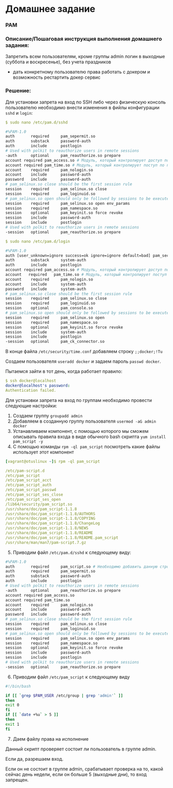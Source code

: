 # Домашнее задание

### PAM

### Описание/Пошаговая инструкция выполнения домашнего задания:

Запретить всем пользователям, кроме группы admin логин в выходные (суббота и воскресенье), без учета праздников

* дать конкретному пользователю права работать с докером и возможность рестартить докер сервис

### Решение:

Для установки запрета на вход по SSH либо через физическую консоль пользователю необходимо внести изменения в фийлы конфигурации `sshd` и `login`:
```yaml
$ sudo nano /etc/pam.d/sshd
```
```bash
#%PAM-1.0
auth       required     pam_sepermit.so
auth       substack     password-auth
auth       include      postlogin
# Used with polkit to reauthorize users in remote sessions
-auth      optional     pam_reauthorize.so prepare
account required pam_access.so # Модуль, который контролирует доступ по группам (разрешение/запрев входа). Не имеет функционала обеспечиваюций доступ по расписанию
account required pam_time.so # Модуль, который контролирует поступ по пользователям (разрешение/запрев входа)
account    required     pam_nologin.so
account    include      password-auth
password   include      password-auth
# pam_selinux.so close should be the first session rule
session    required     pam_selinux.so close
session    required     pam_loginuid.so
# pam_selinux.so open should only be followed by sessions to be executed in the user context
session    required     pam_selinux.so open env_params
session    required     pam_namespace.so
session    optional     pam_keyinit.so force revoke
session    include      password-auth
session    include      postlogin
# Used with polkit to reauthorize users in remote sessions
-session   optional     pam_reauthorize.so prepare
```
```yaml
$ sudo nano /etc/pam.d/login
```
```bash
#%PAM-1.0
auth [user_unknown=ignore success=ok ignore=ignore default=bad] pam_securetty.so
auth       substack     system-auth
auth       include      postlogin
account required pam_access.so # Модуль, который контролирует доступ по группам (разрешение/запрев входа). Не имеет функционала обеспечиваюций доступ по расписанию
account   required   pam_time.so # Модуль, который контролирует поступ по пользователям (разрешение/запрев входа)
account    required     pam_nologin.so
account    include      system-auth
password   include      system-auth
# pam_selinux.so close should be the first session rule
session    required     pam_selinux.so close
session    required     pam_loginuid.so
session    optional     pam_console.so
# pam_selinux.so open should only be followed by sessions to be executed in the user context
session    required     pam_selinux.so open
session    required     pam_namespace.so
session    optional     pam_keyinit.so force revoke
session    include      system-auth
session    include      postlogin
-session   optional     pam_ck_connector.so
```

В конце файла `/etc/security/time.conf` добавляем строку `;;docker;!Tu`

Создаем пользователя `useradd docker` и задаем пароль `passwd docker`.

Пытаемся зайти в тот день, когда работает правило:

```yaml
$ ssh docker@localhost
docker@localhost's password:
Authentication failed.
```

Для установки запрета на вход по группам необходимо провести следующие настройки:

1. Создаем группу `groupadd admin`
2. Добавляем в созданную группу пользователя `usermod -aG admin docker`
3. Устанавливаем компонент, с помощью которого мы сможем описывать правила входа в виде обычного bash скрипта `yum install pam_script -y`
4. С помощью команды `rpm -ql pam_script` посмотреть какие файлы использует этот компонент

```yaml
[vagrant@otuslinux ~]$ rpm -ql pam_script
```
```yaml
/etc/pam-script.d
/etc/pam_script
/etc/pam_script_acct
/etc/pam_script_auth
/etc/pam_script_passwd
/etc/pam_script_ses_close
/etc/pam_script_ses_open
/lib64/security/pam_script.so
/usr/share/doc/pam_script-1.1.8
/usr/share/doc/pam_script-1.1.8/AUTHORS
/usr/share/doc/pam_script-1.1.8/COPYING
/usr/share/doc/pam_script-1.1.8/ChangeLog
/usr/share/doc/pam_script-1.1.8/NEWS
/usr/share/doc/pam_script-1.1.8/README
/usr/share/doc/pam_script-1.1.8/README.pam_script
/usr/share/man/man7/pam-script.7.gz
```

5. Приводим файл `/etc/pam.d/sshd` к следующему виду:

```bash
#%PAM-1.0
auth       required     pam_script.so # Необходимо добавить данную строку
auth       required     pam_sepermit.so
auth       substack     password-auth
auth       include      postlogin
# Used with polkit to reauthorize users in remote sessions
-auth      optional     pam_reauthorize.so prepare
account required pam_access.so
account required pam_time.so
account    required     pam_nologin.so
account    include      password-auth
password   include      password-auth
# pam_selinux.so close should be the first session rule
session    required     pam_selinux.so close
session    required     pam_loginuid.so
# pam_selinux.so open should only be followed by sessions to be executed in the user context
session    required     pam_selinux.so open env_params
session    required     pam_namespace.so
session    optional     pam_keyinit.so force revoke
session    include      password-auth
session    include      postlogin
# Used with polkit to reauthorize users in remote sessions
-session   optional     pam_reauthorize.so prepare
```

6. Приводим файл `/etc/pam_script` к следующему виду

```bash
#!/bin/bash

if [[ `grep $PAM_USER /etc/group | grep 'admin'` ]]
then
exit 0
fi
if [[ `date +%u` > 5 ]]
then
exit 1
fi
```

7. Даем файлу права на исполнение

Данный скрипт проверяет состоит ли пользователь в группе admin. 

Если да, разрешаем вход. 

Если он не состоит в группе admin, срабатывает проверка на то, какой сейчас день недели, если он больше 5 (выходные дни), то вход запрещен.
